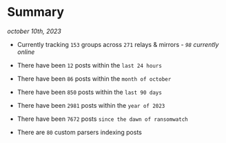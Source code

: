 
# Summary
_october 10th, 2023_

- Currently tracking `153` groups across `271` relays & mirrors - _`98` currently online_

- There have been `12` posts within the `last 24 hours`

- There have been `86` posts within the `month of october`

- There have been `850` posts within the `last 90 days`

- There have been `2981` posts within the `year of 2023`

- There have been `7672` posts `since the dawn of ransomwatch`

- There are `80` custom parsers indexing posts
